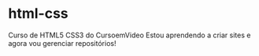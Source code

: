 # html-css
Curso de HTML5 CSS3 do CursoemVideo
Estou aprendendo a criar sites e agora vou gerenciar repositórios!

